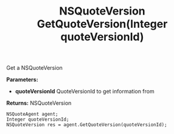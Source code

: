 ﻿---
uid: crmscript_ref_NSQuoteAgent_GetQuoteVersion
title: NSQuoteVersion GetQuoteVersion(Integer quoteVersionId)
intellisense: NSQuoteAgent.GetQuoteVersion
keywords: NSQuoteAgent, GetQuoteVersion
so.topic: reference
---

Get a NSQuoteVersion

**Parameters:**
 - **quoteVersionId** QuoteVersionId to get information from

**Returns:** NSQuoteVersion

```crmscript
NSQuoteAgent agent;
Integer quoteVersionId;
NSQuoteVersion res = agent.GetQuoteVersion(quoteVersionId);
```

